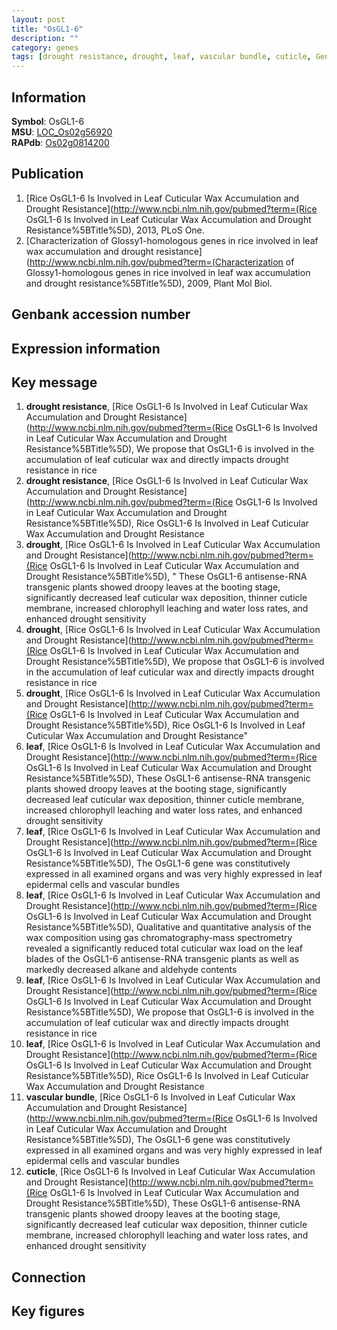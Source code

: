 ```yaml
---
layout: post
title: "OsGL1-6"
description: ""
category: genes
tags: [drought resistance, drought, leaf, vascular bundle, cuticle, Gene]
---
```


## Information
__Symbol__: OsGL1-6  
__MSU__: [LOC_Os02g56920](http://rice.plantbiology.msu.edu/cgi-bin/ORF_infopage.cgi?orf=LOC_Os02g56920)  
__RAPdb__: [Os02g0814200](http://rapdb.dna.affrc.go.jp/viewer/gbrowse_details/irgsp1?name=Os02g0814200)  

## Publication
1. [Rice OsGL1-6 Is Involved in Leaf Cuticular Wax Accumulation and Drought Resistance](http://www.ncbi.nlm.nih.gov/pubmed?term=(Rice OsGL1-6 Is Involved in Leaf Cuticular Wax Accumulation and Drought Resistance%5BTitle%5D), 2013, PLoS One.
2. [Characterization of Glossy1-homologous genes in rice involved in leaf wax accumulation and drought resistance](http://www.ncbi.nlm.nih.gov/pubmed?term=(Characterization of Glossy1-homologous genes in rice involved in leaf wax accumulation and drought resistance%5BTitle%5D), 2009, Plant Mol Biol.

## Genbank accession number

## Expression information

## Key message
1. __drought resistance__, [Rice OsGL1-6 Is Involved in Leaf Cuticular Wax Accumulation and Drought Resistance](http://www.ncbi.nlm.nih.gov/pubmed?term=(Rice OsGL1-6 Is Involved in Leaf Cuticular Wax Accumulation and Drought Resistance%5BTitle%5D),  We propose that OsGL1-6 is involved in the accumulation of leaf cuticular wax and directly impacts drought resistance in rice
2. __drought resistance__, [Rice OsGL1-6 Is Involved in Leaf Cuticular Wax Accumulation and Drought Resistance](http://www.ncbi.nlm.nih.gov/pubmed?term=(Rice OsGL1-6 Is Involved in Leaf Cuticular Wax Accumulation and Drought Resistance%5BTitle%5D), Rice OsGL1-6 Is Involved in Leaf Cuticular Wax Accumulation and Drought Resistance
3. __drought__, [Rice OsGL1-6 Is Involved in Leaf Cuticular Wax Accumulation and Drought Resistance](http://www.ncbi.nlm.nih.gov/pubmed?term=(Rice OsGL1-6 Is Involved in Leaf Cuticular Wax Accumulation and Drought Resistance%5BTitle%5D), " These OsGL1-6 antisense-RNA transgenic plants showed droopy leaves at the booting stage, significantly decreased leaf cuticular wax deposition, thinner cuticle membrane, increased chlorophyll leaching and water loss rates, and enhanced drought sensitivity
4. __drought__, [Rice OsGL1-6 Is Involved in Leaf Cuticular Wax Accumulation and Drought Resistance](http://www.ncbi.nlm.nih.gov/pubmed?term=(Rice OsGL1-6 Is Involved in Leaf Cuticular Wax Accumulation and Drought Resistance%5BTitle%5D),  We propose that OsGL1-6 is involved in the accumulation of leaf cuticular wax and directly impacts drought resistance in rice
5. __drought__, [Rice OsGL1-6 Is Involved in Leaf Cuticular Wax Accumulation and Drought Resistance](http://www.ncbi.nlm.nih.gov/pubmed?term=(Rice OsGL1-6 Is Involved in Leaf Cuticular Wax Accumulation and Drought Resistance%5BTitle%5D), Rice OsGL1-6 Is Involved in Leaf Cuticular Wax Accumulation and Drought Resistance"
6. __leaf__, [Rice OsGL1-6 Is Involved in Leaf Cuticular Wax Accumulation and Drought Resistance](http://www.ncbi.nlm.nih.gov/pubmed?term=(Rice OsGL1-6 Is Involved in Leaf Cuticular Wax Accumulation and Drought Resistance%5BTitle%5D),  These OsGL1-6 antisense-RNA transgenic plants showed droopy leaves at the booting stage, significantly decreased leaf cuticular wax deposition, thinner cuticle membrane, increased chlorophyll leaching and water loss rates, and enhanced drought sensitivity
7. __leaf__, [Rice OsGL1-6 Is Involved in Leaf Cuticular Wax Accumulation and Drought Resistance](http://www.ncbi.nlm.nih.gov/pubmed?term=(Rice OsGL1-6 Is Involved in Leaf Cuticular Wax Accumulation and Drought Resistance%5BTitle%5D),  The OsGL1-6 gene was constitutively expressed in all examined organs and was very highly expressed in leaf epidermal cells and vascular bundles
8. __leaf__, [Rice OsGL1-6 Is Involved in Leaf Cuticular Wax Accumulation and Drought Resistance](http://www.ncbi.nlm.nih.gov/pubmed?term=(Rice OsGL1-6 Is Involved in Leaf Cuticular Wax Accumulation and Drought Resistance%5BTitle%5D),  Qualitative and quantitative analysis of the wax composition using gas chromatography-mass spectrometry revealed a significantly reduced total cuticular wax load on the leaf blades of the OsGL1-6 antisense-RNA transgenic plants as well as markedly decreased alkane and aldehyde contents
9. __leaf__, [Rice OsGL1-6 Is Involved in Leaf Cuticular Wax Accumulation and Drought Resistance](http://www.ncbi.nlm.nih.gov/pubmed?term=(Rice OsGL1-6 Is Involved in Leaf Cuticular Wax Accumulation and Drought Resistance%5BTitle%5D),  We propose that OsGL1-6 is involved in the accumulation of leaf cuticular wax and directly impacts drought resistance in rice
10. __leaf__, [Rice OsGL1-6 Is Involved in Leaf Cuticular Wax Accumulation and Drought Resistance](http://www.ncbi.nlm.nih.gov/pubmed?term=(Rice OsGL1-6 Is Involved in Leaf Cuticular Wax Accumulation and Drought Resistance%5BTitle%5D), Rice OsGL1-6 Is Involved in Leaf Cuticular Wax Accumulation and Drought Resistance
11. __vascular bundle__, [Rice OsGL1-6 Is Involved in Leaf Cuticular Wax Accumulation and Drought Resistance](http://www.ncbi.nlm.nih.gov/pubmed?term=(Rice OsGL1-6 Is Involved in Leaf Cuticular Wax Accumulation and Drought Resistance%5BTitle%5D),  The OsGL1-6 gene was constitutively expressed in all examined organs and was very highly expressed in leaf epidermal cells and vascular bundles
12. __cuticle__, [Rice OsGL1-6 Is Involved in Leaf Cuticular Wax Accumulation and Drought Resistance](http://www.ncbi.nlm.nih.gov/pubmed?term=(Rice OsGL1-6 Is Involved in Leaf Cuticular Wax Accumulation and Drought Resistance%5BTitle%5D),  These OsGL1-6 antisense-RNA transgenic plants showed droopy leaves at the booting stage, significantly decreased leaf cuticular wax deposition, thinner cuticle membrane, increased chlorophyll leaching and water loss rates, and enhanced drought sensitivity

## Connection

## Key figures



